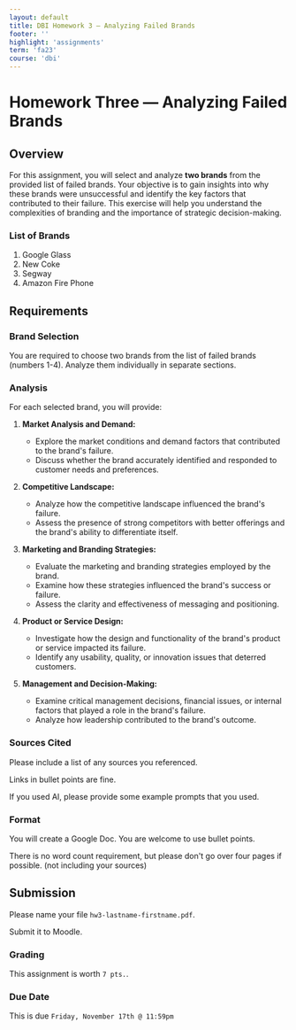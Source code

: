 ```yaml
---
layout: default
title: DBI Homework 3 — Analyzing Failed Brands
footer: ''
highlight: 'assignments'
term: 'fa23'
course: 'dbi'
---
```


# Homework Three — Analyzing Failed Brands

## Overview
For this assignment, you will select and analyze __two brands__ from the provided list of failed brands. Your objective is to gain insights into why these brands were unsuccessful and identify the key factors that contributed to their failure. This exercise will help you understand the complexities of branding and the importance of strategic decision-making.


### List of Brands
1. Google Glass
2. New Coke
3. Segway
4. Amazon Fire Phone


## Requirements

### Brand Selection
You are required to choose two brands from the list of failed brands (numbers 1-4). Analyze them individually in separate sections.

### Analysis
For each selected brand, you will provide:

1. **Market Analysis and Demand:**
    - Explore the market conditions and demand factors that contributed to the brand's failure.
    - Discuss whether the brand accurately identified and responded to customer needs and preferences.

2. **Competitive Landscape:**
    - Analyze how the competitive landscape influenced the brand's failure.
    - Assess the presence of strong competitors with better offerings and the brand's ability to differentiate itself.

3. **Marketing and Branding Strategies:**
    - Evaluate the marketing and branding strategies employed by the brand.
    - Examine how these strategies influenced the brand's success or failure.
    - Assess the clarity and effectiveness of messaging and positioning.

4. **Product or Service Design:**
    - Investigate how the design and functionality of the brand's product or service impacted its failure.
    - Identify any usability, quality, or innovation issues that deterred customers.

5. **Management and Decision-Making:**
    - Examine critical management decisions, financial issues, or internal factors that played a role in the brand's failure.
    - Analyze how leadership contributed to the brand's outcome.

### Sources Cited
Please include a list of any sources you referenced.

Links in bullet points are fine.

If you used AI, please provide some example prompts that you used.

### Format
You will create a Google Doc. You are welcome to use bullet points.

There is no word count requirement, but please don't go over four pages if possible. (not including your sources)


## Submission
Please name your file `hw3-lastname-firstname.pdf`.

Submit it to Moodle.

### Grading
This assignment is worth `7 pts.`.

### Due Date
This is due `Friday, November 17th @ 11:59pm`